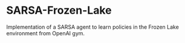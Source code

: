# SARSA-Frozen-Lake
Implementation of a SARSA agent to learn policies in the Frozen Lake environment from OpenAI gym.
